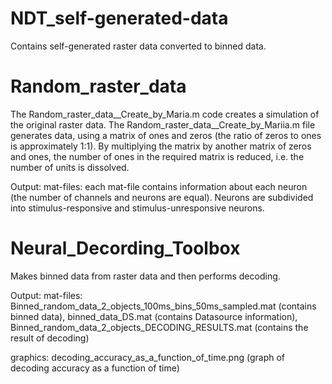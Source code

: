 # NDT_self-generated-data
Contains self-generated raster data converted to binned data.


# Random_raster_data
The Random_raster_data__Create_by_Maria.m code creates a simulation of the original raster data. 
The Random_raster_data__Create_by_Mariia.m file generates data, using a matrix of ones and zeros (the ratio of zeros to ones is approximately 1:1). 
By multiplying the matrix by another matrix of zeros and ones, the number of ones in the required matrix is reduced, i.e. the number of units is dissolved.

Output: 
mat-files: each mat-file contains information about each neuron (the number of channels and neurons are equal). 
Neurons are subdivided into stimulus-responsive and stimulus-unresponsive neurons. 


# Neural_Decording_Toolbox
Makes binned data from raster data and then performs decoding. 

Output: 
mat-files: 
Binned_random_data_2_objects_100ms_bins_50ms_sampled.mat (contains binned data),
binned_data_DS.mat (contains Datasource information), 
Binned_random_data_2_objects_DECODING_RESULTS.mat (contains the result of decoding)

graphics: 
decoding_accuracy_as_a_function_of_time.png (graph of decoding accuracy as a function of time) 

